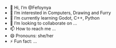 - 👋 Hi, I’m @Fefoynya
- 👀 I’m interested in Computers, Drawing and Furry
- 🌱 I’m currently learning Godot, C++, Python
- 💞️ I’m looking to collaborate on ...
- 📫 How to reach me ...
- 😄 Pronouns: she/her
- ⚡ Fun fact: ...

<!---
Fefoynya/Fefoynya is a ✨ special ✨ repository because its `README.md` (this file) appears on your GitHub profile.
You can click the Preview link to take a look at your changes.
--->
